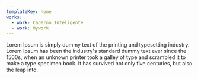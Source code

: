 ```yaml
---
templateKey: home
works:
  - work: Caderno Inteligente
  - work: Mywork
---
```

Lorem Ipsum is simply dummy text of the printing and typesetting industry. Lorem Ipsum has been the industry's standard dummy text ever since the 1500s, when an unknown printer took a galley of type and scrambled it to make a type specimen book. It has survived not only five centuries, but also the leap into.

